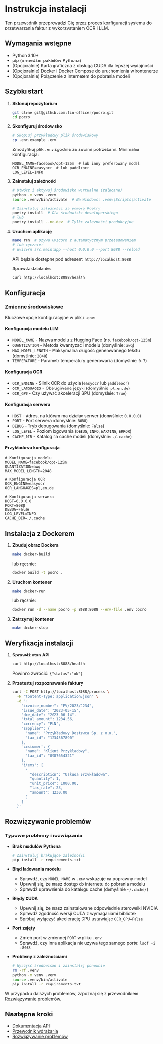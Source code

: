 # Instrukcja instalacji

Ten przewodnik przeprowadzi Cię przez proces konfiguracji systemu do przetwarzania faktur z wykorzystaniem OCR i LLM.

## Wymagania wstępne

- Python 3.10+
- pip (menedżer pakietów Pythona)
- (Opcjonalnie) Karta graficzna z obsługą CUDA dla lepszej wydajności
- (Opcjonalnie) Docker i Docker Compose do uruchomienia w kontenerze
- (Opcjonalnie) Połączenie z internetem do pobrania modeli

## Szybki start

1. **Sklonuj repozytorium**
   ```bash
   git clone git@github.com:fin-officer/pocro.git
   cd pocro
   ```

2. **Skonfiguruj środowisko**
   ```bash
   # Skopiuj przykładowy plik środowiskowy
   cp .env.example .env
   ```

   Zmodyfikuj plik `.env` zgodnie ze swoimi potrzebami. Minimalna konfiguracja:
   ```env
   MODEL_NAME=facebook/opt-125m  # lub inny preferowany model
   OCR_ENGINE=easyocr  # lub paddleocr
   LOG_LEVEL=INFO
   ```

3. **Zainstaluj zależności**
   ```bash
   # Utwórz i aktywuj środowisko wirtualne (zalecane)
   python -m venv .venv
   source .venv/bin/activate  # Na Windows: .venv\Scripts\activate

   # Zainstaluj zależności za pomocą Poetry
   poetry install  # Dla środowiska developerskiego
   # lub
   poetry install --no-dev  # Tylko zależności produkcyjne
   ```

4. **Uruchom aplikację**
   ```bash
   make run  # Używa Uvicorn z automatycznym przeładowaniem
   # lub ręcznie:
   # uvicorn src.main:app --host 0.0.0.0 --port 8088 --reload
   ```

   API będzie dostępne pod adresem: `http://localhost:8088`
   
   Sprawdź działanie:
   ```bash
   curl http://localhost:8088/health
   ```

## Konfiguracja

### Zmienne środowiskowe

Kluczowe opcje konfiguracyjne w pliku `.env`:

#### Konfiguracja modelu LLM
- `MODEL_NAME` - Nazwa modelu z Hugging Face (np. `facebook/opt-125m`)
- `QUANTIZATION` - Metoda kwantyzacji modelu (domyślnie: `awq`)
- `MAX_MODEL_LENGTH` - Maksymalna długość generowanego tekstu (domyślnie: `2048`)
- `TEMPERATURE` - Parametr temperatury generowania (domyślnie: `0.7`)

#### Konfiguracja OCR
- `OCR_ENGINE` - Silnik OCR do użycia (`easyocr` lub `paddleocr`)
- `OCR_LANGUAGES` - Obsługiwane języki (domyślnie: `pl,en,de`)
- `OCR_GPU` - Czy używać akceleracji GPU (domyślnie: `True`)

#### Konfiguracja serwera
- `HOST` - Adres, na którym ma działać serwer (domyślnie: `0.0.0.0`)
- `PORT` - Port serwera (domyślnie: `8088`)
- `DEBUG` - Tryb debugowania (domyślnie: `False`)
- `LOG_LEVEL` - Poziom logowania (`DEBUG`, `INFO`, `WARNING`, `ERROR`)
- `CACHE_DIR` - Katalog na cache modeli (domyślnie: `./.cache`)

#### Przykładowa konfiguracja
```env
# Konfiguracja modelu
MODEL_NAME=facebook/opt-125m
QUANTIZATION=awq
MAX_MODEL_LENGTH=2048

# Konfiguracja OCR
OCR_ENGINE=easyocr
OCR_LANGUAGES=pl,en,de

# Konfiguracja serwera
HOST=0.0.0.0
PORT=8088
DEBUG=False
LOG_LEVEL=INFO
CACHE_DIR=./.cache
```

## Instalacja z Dockerem

1. **Zbuduj obraz Dockera**
   ```bash
   make docker-build
   ```
   
   lub ręcznie:
   ```bash
   docker build -t pocro .
   ```

2. **Uruchom kontener**
   ```bash
   make docker-run
   ```
   
   lub ręcznie:
   ```bash
   docker run -d --name pocro -p 8088:8088 --env-file .env pocro
   ```

3. **Zatrzymaj kontener**
   ```bash
   make docker-stop
   ```

## Weryfikacja instalacji

1. **Sprawdź stan API**
   ```bash
   curl http://localhost:8088/health
   ```
   Powinno zwrócić: `{"status":"ok"}`

2. **Przetestuj rozpoznawanie faktury**
   ```bash
   curl -X POST http://localhost:8088/process \
     -H "Content-Type: application/json" \
     -d '{
       "invoice_number": "FV/2023/1234",
       "issue_date": "2023-05-15",
       "due_date": "2023-06-14",
       "total_amount": 1234.56,
       "currency": "PLN",
       "supplier": {
         "name": "Przykładowy Dostawca Sp. z o.o.",
         "tax_id": "1234567890"
       },
       "customer": {
         "name": "Klient Przykładowy",
         "tax_id": "0987654321"
       },
       "items": [
         {
           "description": "Usługa przykładowa",
           "quantity": 1,
           "unit_price": 1000.00,
           "tax_rate": 23,
           "amount": 1230.00
         }
       ]
     }'
   ```

## Rozwiązywanie problemów

### Typowe problemy i rozwiązania

- **Brak modułów Pythona**
  ```bash
  # Zainstaluj brakujące zależności
  pip install -r requirements.txt
  ```

- **Błąd ładowania modelu**
  - Sprawdź, czy `MODEL_NAME` w `.env` wskazuje na poprawny model
  - Upewnij się, że masz dostęp do internetu do pobrania modelu
  - Sprawdź uprawnienia do katalogu cache (domyślnie `~/.cache/`)

- **Błędy CUDA**
  - Upewnij się, że masz zainstalowane odpowiednie sterowniki NVIDIA
  - Sprawdź zgodność wersji CUDA z wymaganiami bibliotek
  - Spróbuj wyłączyć akcelerację GPU ustawiając `OCR_GPU=False`

- **Port zajęty**
  - Zmień port w zmiennej `PORT` w pliku `.env`
  - Sprawdź, czy inna aplikacja nie używa tego samego portu: `lsof -i :8088`

- **Problemy z zależnościami**
  ```bash
  # Wyczyść środowisko i zainstaluj ponownie
  rm -rf .venv
  python -m venv .venv
  source .venv/bin/activate
  pip install -r requirements.txt
  ```

W przypadku dalszych problemów, zapoznaj się z przewodnikiem [Rozwiązywanie problemów](./TROUBLESHOOTING.md).

## Następne kroki

- [Dokumentacja API](./API_DOCUMENTATION.md)
- [Przewodnik wdrażania](./DEPLOYMENT.md)
- [Rozwiązywanie problemów](./TROUBLESHOOTING.md)